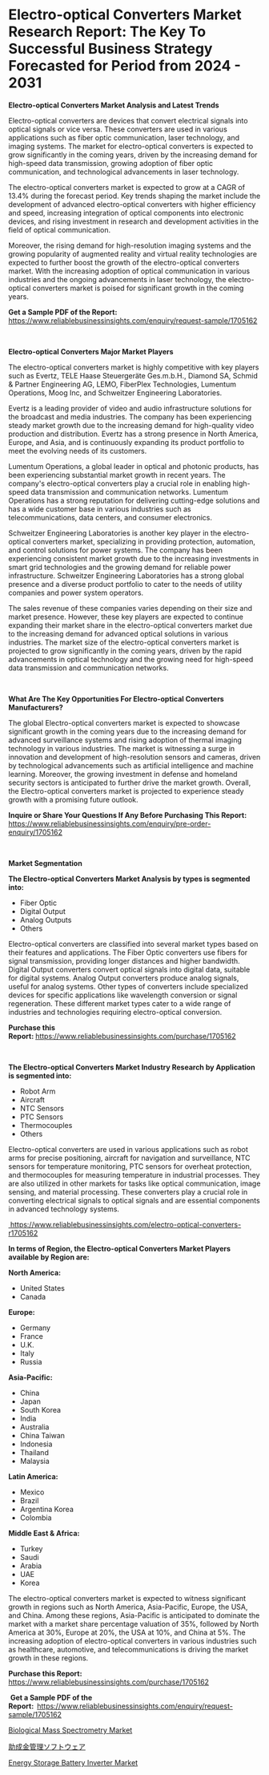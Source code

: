 <p><h1>Electro-optical Converters Market Research Report: The Key To Successful Business Strategy Forecasted for Period from 2024 - 2031</h1></p><p><strong>Electro-optical Converters Market Analysis and Latest Trends</strong></p>
<p><p>Electro-optical converters are devices that convert electrical signals into optical signals or vice versa. These converters are used in various applications such as fiber optic communication, laser technology, and imaging systems. The market for electro-optical converters is expected to grow significantly in the coming years, driven by the increasing demand for high-speed data transmission, growing adoption of fiber optic communication, and technological advancements in laser technology.</p><p>The electro-optical converters market is expected to grow at a CAGR of 13.4% during the forecast period. Key trends shaping the market include the development of advanced electro-optical converters with higher efficiency and speed, increasing integration of optical components into electronic devices, and rising investment in research and development activities in the field of optical communication.</p><p>Moreover, the rising demand for high-resolution imaging systems and the growing popularity of augmented reality and virtual reality technologies are expected to further boost the growth of the electro-optical converters market. With the increasing adoption of optical communication in various industries and the ongoing advancements in laser technology, the electro-optical converters market is poised for significant growth in the coming years.</p></p>
<p><strong>Get a Sample PDF of the Report:&nbsp;</strong> <a href="https://www.reliablebusinessinsights.com/enquiry/request-sample/1705162">https://www.reliablebusinessinsights.com/enquiry/request-sample/1705162</a></p>
<p>&nbsp;</p>
<p><strong>Electro-optical Converters Major Market Players</strong></p>
<p><p>The electro-optical converters market is highly competitive with key players such as Evertz, TELE Haase Steuergeräte Ges.m.b.H., Diamond SA, Schmid & Partner Engineering AG, LEMO, FiberPlex Technologies, Lumentum Operations, Moog Inc, and Schweitzer Engineering Laboratories. </p><p>Evertz is a leading provider of video and audio infrastructure solutions for the broadcast and media industries. The company has been experiencing steady market growth due to the increasing demand for high-quality video production and distribution. Evertz has a strong presence in North America, Europe, and Asia, and is continuously expanding its product portfolio to meet the evolving needs of its customers.</p><p>Lumentum Operations, a global leader in optical and photonic products, has been experiencing substantial market growth in recent years. The company's electro-optical converters play a crucial role in enabling high-speed data transmission and communication networks. Lumentum Operations has a strong reputation for delivering cutting-edge solutions and has a wide customer base in various industries such as telecommunications, data centers, and consumer electronics.</p><p>Schweitzer Engineering Laboratories is another key player in the electro-optical converters market, specializing in providing protection, automation, and control solutions for power systems. The company has been experiencing consistent market growth due to the increasing investments in smart grid technologies and the growing demand for reliable power infrastructure. Schweitzer Engineering Laboratories has a strong global presence and a diverse product portfolio to cater to the needs of utility companies and power system operators.</p><p>The sales revenue of these companies varies depending on their size and market presence. However, these key players are expected to continue expanding their market share in the electro-optical converters market due to the increasing demand for advanced optical solutions in various industries. The market size of the electro-optical converters market is projected to grow significantly in the coming years, driven by the rapid advancements in optical technology and the growing need for high-speed data transmission and communication networks.</p></p>
<p>&nbsp;</p>
<p><strong>What Are The Key Opportunities For Electro-optical Converters Manufacturers?</strong></p>
<p><p>The global Electro-optical converters market is expected to showcase significant growth in the coming years due to the increasing demand for advanced surveillance systems and rising adoption of thermal imaging technology in various industries. The market is witnessing a surge in innovation and development of high-resolution sensors and cameras, driven by technological advancements such as artificial intelligence and machine learning. Moreover, the growing investment in defense and homeland security sectors is anticipated to further drive the market growth. Overall, the Electro-optical converters market is projected to experience steady growth with a promising future outlook.</p></p>
<p><strong>Inquire or Share Your Questions If Any Before Purchasing This Report:</strong> <a href="https://www.reliablebusinessinsights.com/enquiry/pre-order-enquiry/1705162">https://www.reliablebusinessinsights.com/enquiry/pre-order-enquiry/1705162</a></p>
<p>&nbsp;</p>
<p><strong>Market Segmentation</strong></p>
<p><strong>The Electro-optical Converters Market Analysis by types is segmented into:</strong></p>
<p><ul><li>Fiber Optic</li><li>Digital Output</li><li>Analog Outputs</li><li>Others</li></ul></p>
<p><p>Electro-optical converters are classified into several market types based on their features and applications. The Fiber Optic converters use fibers for signal transmission, providing longer distances and higher bandwidth. Digital Output converters convert optical signals into digital data, suitable for digital systems. Analog Output converters produce analog signals, useful for analog systems. Other types of converters include specialized devices for specific applications like wavelength conversion or signal regeneration. These different market types cater to a wide range of industries and technologies requiring electro-optical conversion.</p></p>
<p><strong>Purchase this Report:&nbsp;</strong><a href="https://www.reliablebusinessinsights.com/purchase/1705162">https://www.reliablebusinessinsights.com/purchase/1705162</a></p>
<p>&nbsp;</p>
<p><strong>The Electro-optical Converters Market Industry Research by Application is segmented into:</strong></p>
<p><ul><li>Robot Arm</li><li>Aircraft</li><li>NTC Sensors</li><li>PTC Sensors</li><li>Thermocouples</li><li>Others</li></ul></p>
<p><p>Electro-optical converters are used in various applications such as robot arms for precise positioning, aircraft for navigation and surveillance, NTC sensors for temperature monitoring, PTC sensors for overheat protection, and thermocouples for measuring temperature in industrial processes. They are also utilized in other markets for tasks like optical communication, image sensing, and material processing. These converters play a crucial role in converting electrical signals to optical signals and are essential components in advanced technology systems.</p></p>
<p><a href="https://www.reliablebusinessinsights.com/electro-optical-converters-r1705162">&nbsp;https://www.reliablebusinessinsights.com/electro-optical-converters-r1705162</a></p>
<p><strong>In terms of Region, the Electro-optical Converters Market Players available by Region are:</strong></p>
<p>
    <p> <strong> North America: </strong>
        <ul>
            <li>United States</li>
            <li>Canada</li>
        </ul>
        </p> 
    <p> <strong> Europe: </strong>
        <ul>
            <li>Germany</li>
            <li>France</li>
            <li>U.K.</li>
            <li>Italy</li>
            <li>Russia</li>
        </ul>
        </p> 
    <p> <strong> Asia-Pacific: </strong>
        <ul>
            <li>China</li>
            <li>Japan</li>
            <li>South Korea</li>
            <li>India</li>
            <li>Australia</li>
            <li>China Taiwan</li>
            <li>Indonesia</li>
            <li>Thailand</li>
            <li>Malaysia</li>
        </ul>
        </p> 
    <p> <strong> Latin America: </strong>
        <ul>
            <li>Mexico</li>
            <li>Brazil</li>
            <li>Argentina Korea</li>
            <li>Colombia</li>
        </ul>
        </p> 
    <p> <strong> Middle East & Africa: </strong>
        <ul>
            <li>Turkey</li>
            <li>Saudi</li>
            <li>Arabia</li>
            <li>UAE</li>
            <li>Korea</li>
        </ul>
    </p>
    </p>
<p><p>The electro-optical converters market is expected to witness significant growth in regions such as North America, Asia-Pacific, Europe, the USA, and China. Among these regions, Asia-Pacific is anticipated to dominate the market with a market share percentage valuation of 35%, followed by North America at 30%, Europe at 20%, the USA at 10%, and China at 5%. The increasing adoption of electro-optical converters in various industries such as healthcare, automotive, and telecommunications is driving the market growth in these regions.</p></p>
<p><strong>Purchase this Report: </strong><a href="https://www.reliablebusinessinsights.com/purchase/1705162">https://www.reliablebusinessinsights.com/purchase/1705162</a></p>
<p>&nbsp;<strong>Get a Sample PDF of the Report:&nbsp;&nbsp;</strong><a href="https://www.reliablebusinessinsights.com/enquiry/request-sample/1705162">https://www.reliablebusinessinsights.com/enquiry/request-sample/1705162</a></p>
<p><strong></strong></p>
<p><p><a href="https://view.publitas.com/reportprime-1/insights-into-the-biological-mass-spectrometry-market-market-players-market-size-geographical-regions-and-forecast-2024-2031/">Biological Mass Spectrometry Market</a></p><p><a href="https://github.com/marbadji/Market-Research-Report-List-2/blob/main/5858488184613.md">助成金管理ソフトウェア</a></p><p><a href="https://github.com/kishanagarner91/Market-Research-Report-List-1/blob/main/energy-storage-battery-inverter-market.md">Energy Storage Battery Inverter Market</a></p></p>